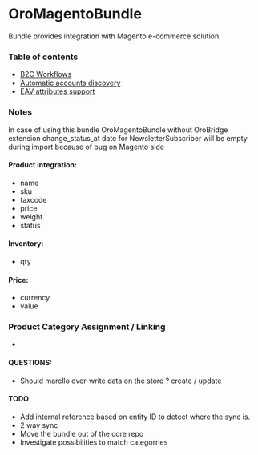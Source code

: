 OroMagentoBundle
===================

Bundle provides integration with Magento e-commerce solution.

### Table of contents

* [B2C Workflows](./Resources/doc/reference/workflows.md)
* [Automatic accounts discovery](./Resources/doc/reference/account_discovery.md)
* [EAV attributes support](./Resources/doc/reference/eav_attributes_support.md)

### Notes

In case of using this bundle OroMagentoBundle without OroBridge extension change_status_at date for
NewsletterSubscriber will be empty during import because of bug on Magento side


#### Product integration:
- name
- sku
- taxcode
- price
- weight
- status

#### Inventory:
- qty


#### Price:
- currency
- value

### Product Category Assignment / Linking
- 


#### QUESTIONS:
- Should marello over-write data on the store ? create / update


#### TODO
- Add internal reference based on entity ID to detect where the sync is.
- 2 way sync
- Move the bundle out of the core repo
- Investigate possibilities to match categorries

